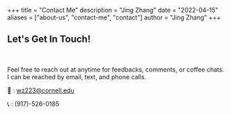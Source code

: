 +++
title = "Contact Me"
description = "Jing Zhang"
date = "2022-04-15"
aliases = ["about-us", "contact-me", "contact"]
author = "Jing Zhang"
+++

## Let's Get In Touch! 

 <br>

Feel free to reach out at anytime for feedbacks, comments, or coffee chats. I can be reached by email, text, and phone calls.

:email: :   wz223@cornell.edu  

:telephone_receiver: : (917)-526-0185


